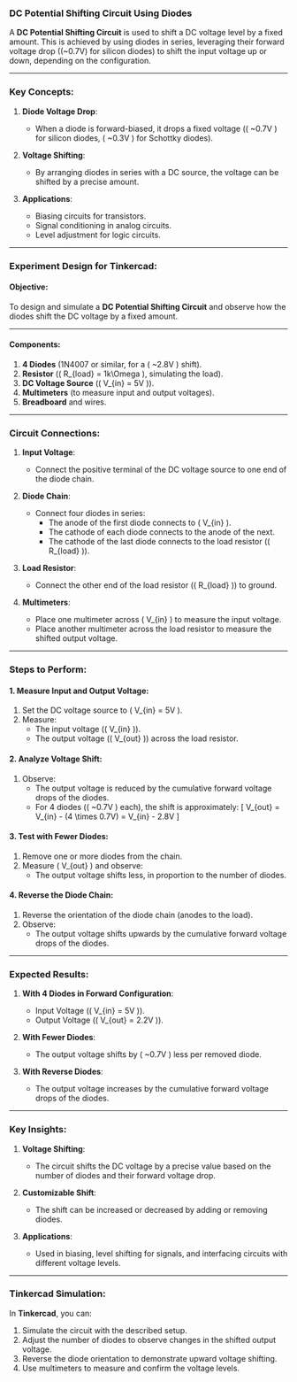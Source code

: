### **DC Potential Shifting Circuit Using Diodes**

A **DC Potential Shifting Circuit** is used to shift a DC voltage level by a fixed amount. This is achieved by using diodes in series, leveraging their forward voltage drop (\(~0.7V\) for silicon diodes) to shift the input voltage up or down, depending on the configuration.

---

### **Key Concepts**:

1. **Diode Voltage Drop**:
   - When a diode is forward-biased, it drops a fixed voltage (\( ~0.7V \) for silicon diodes, \( ~0.3V \) for Schottky diodes).

2. **Voltage Shifting**:
   - By arranging diodes in series with a DC source, the voltage can be shifted by a precise amount.

3. **Applications**:
   - Biasing circuits for transistors.
   - Signal conditioning in analog circuits.
   - Level adjustment for logic circuits.

---

### **Experiment Design for Tinkercad**:

#### **Objective**:
To design and simulate a **DC Potential Shifting Circuit** and observe how the diodes shift the DC voltage by a fixed amount.

---

#### **Components**:
1. **4 Diodes** (1N4007 or similar, for a \( ~2.8V \) shift).
2. **Resistor** (\( R_{load} = 1k\Omega \), simulating the load).
3. **DC Voltage Source** (\( V_{in} = 5V \)).
4. **Multimeters** (to measure input and output voltages).
5. **Breadboard** and wires.

---

### **Circuit Connections**:

1. **Input Voltage**:
   - Connect the positive terminal of the DC voltage source to one end of the diode chain.

2. **Diode Chain**:
   - Connect four diodes in series:
     - The anode of the first diode connects to \( V_{in} \).
     - The cathode of each diode connects to the anode of the next.
     - The cathode of the last diode connects to the load resistor (\( R_{load} \)).

3. **Load Resistor**:
   - Connect the other end of the load resistor (\( R_{load} \)) to ground.

4. **Multimeters**:
   - Place one multimeter across \( V_{in} \) to measure the input voltage.
   - Place another multimeter across the load resistor to measure the shifted output voltage.

---

### **Steps to Perform**:

#### **1. Measure Input and Output Voltage**:
1. Set the DC voltage source to \( V_{in} = 5V \).
2. Measure:
   - The input voltage (\( V_{in} \)).
   - The output voltage (\( V_{out} \)) across the load resistor.

#### **2. Analyze Voltage Shift**:
1. Observe:
   - The output voltage is reduced by the cumulative forward voltage drops of the diodes.
   - For 4 diodes (\( ~0.7V \) each), the shift is approximately:
     \[
     V_{out} = V_{in} - (4 \times 0.7V) = V_{in} - 2.8V
     \]

#### **3. Test with Fewer Diodes**:
1. Remove one or more diodes from the chain.
2. Measure \( V_{out} \) and observe:
   - The output voltage shifts less, in proportion to the number of diodes.

#### **4. Reverse the Diode Chain**:
1. Reverse the orientation of the diode chain (anodes to the load).
2. Observe:
   - The output voltage shifts upwards by the cumulative forward voltage drops of the diodes.

---

### **Expected Results**:

1. **With 4 Diodes in Forward Configuration**:
   - Input Voltage (\( V_{in} = 5V \)).
   - Output Voltage (\( V_{out} = 2.2V \)).

2. **With Fewer Diodes**:
   - The output voltage shifts by \( ~0.7V \) less per removed diode.

3. **With Reverse Diodes**:
   - The output voltage increases by the cumulative forward voltage drops of the diodes.

---

### **Key Insights**:

1. **Voltage Shifting**:
   - The circuit shifts the DC voltage by a precise value based on the number of diodes and their forward voltage drop.

2. **Customizable Shift**:
   - The shift can be increased or decreased by adding or removing diodes.

3. **Applications**:
   - Used in biasing, level shifting for signals, and interfacing circuits with different voltage levels.

---

### **Tinkercad Simulation**:
In **Tinkercad**, you can:
1. Simulate the circuit with the described setup.
2. Adjust the number of diodes to observe changes in the shifted output voltage.
3. Reverse the diode orientation to demonstrate upward voltage shifting.
4. Use multimeters to measure and confirm the voltage levels.